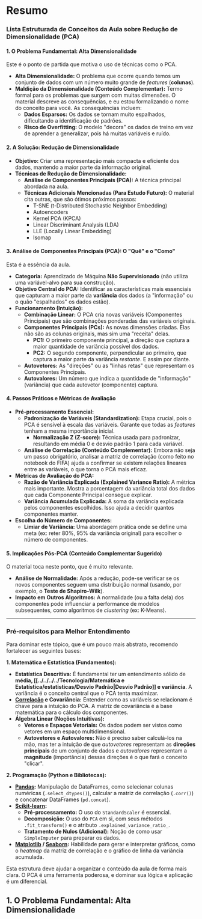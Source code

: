 
# Resumo

### Lista Estruturada de Conceitos da Aula sobre Redução de Dimensionalidade (PCA)

#### 1. O Problema Fundamental: Alta Dimensionalidade
Este é o ponto de partida que motiva o uso de técnicas como o PCA.
- **Alta Dimensionalidade:** O problema que ocorre quando temos um conjunto de dados com um número muito grande de *features* (**colunas**).
- **Maldição da Dimensionalidade (Conteúdo Complementar):** Termo formal para os problemas que surgem com muitas dimensões. O material descreve as consequências, e eu estou formalizando o nome do conceito para você. As consequências incluem:
    - **Dados Esparsos:** Os dados se tornam muito espalhados, dificultando a identificação de padrões.
    - **Risco de Overfitting:** O modelo "decora" os dados de treino em vez de aprender a generalizar, pois há muitas variáveis e ruído.

#### 2. A Solução: Redução de Dimensionalidade
- **Objetivo:** Criar uma representação mais compacta e eficiente dos dados, mantendo a maior parte da informação original.
- **Técnicas de Redução de Dimensionalidade:**
    - **Análise de Componentes Principais (PCA):** A técnica principal abordada na aula.
    - **Técnicas Adicionais Mencionadas (Para Estudo Futuro):** O material cita outras, que são ótimos próximos passos:
        - T-SNE (t-Distributed Stochastic Neighbor Embedding)
        - Autoencoders
        - Kernel PCA (KPCA)
        - Linear Discriminant Analysis (LDA)
        - LLE (Locally Linear Embedding)
        - Isomap

#### 3. Análise de Componentes Principais (PCA): O "Quê" e o "Como"
Esta é a essência da aula.
- **Categoria:** Aprendizado de Máquina **Não Supervisionado** (não utiliza uma variável-alvo para sua construção).
- **Objetivo Central do PCA:** Identificar as características mais essenciais que capturam a maior parte da **variância** dos dados (a "informação" ou o quão "espalhados" os dados estão).
- **Funcionamento (Intuição):**
    - **Combinação Linear:** O PCA cria novas variáveis (Componentes Principais) que são combinações ponderadas das variáveis originais.
    - **Componentes Principais (PCs):** As novas dimensões criadas. Elas não são as colunas originais, mas sim uma "receita" delas.
        - **PC1:** O primeiro componente principal, a direção que captura a maior quantidade de variância possível dos dados.
        - **PC2:** O segundo componente, perpendicular ao primeiro, que captura a maior parte da variância *restante*. E assim por diante.
    - **Autovetores:** As "direções" ou as "linhas retas" que representam os Componentes Principais.
    - **Autovalores:** Um número que indica a quantidade de "informação" (variância) que cada autovetor (componente) captura.

#### 4. Passos Práticos e Métricas de Avaliação
- **Pré-processamento Essencial:**
    - **Padronização de Variáveis (Standardization):** Etapa crucial, pois o PCA é sensível à escala das variáveis. Garante que todas as *features* tenham a mesma importância inicial.
        - **Normalização Z (Z-score):** Técnica usada para padronizar, resultando em média 0 e desvio padrão 1 para cada variável.
    - **Análise de Correlação (Conteúdo Complementar):** Embora não seja um passo obrigatório, analisar a matriz de correlação (como feito no notebook do FIFA) ajuda a confirmar se existem relações lineares entre as variáveis, o que torna o PCA mais eficaz.
- **Métricas de Avaliação do PCA:**
    - **Razão de Variância Explicada (Explained Variance Ratio):** A métrica mais importante. Mostra a porcentagem da variância total dos dados que cada Componente Principal consegue explicar.
    - **Variância Acumulada Explicada:** A soma da variância explicada pelos componentes escolhidos. Isso ajuda a decidir quantos componentes manter.
- **Escolha do Número de Componentes:**
    - **Limiar de Variância:** Uma abordagem prática onde se define uma meta (ex: reter 80%, 95% da variância original) para escolher o número de componentes.

#### 5. Implicações Pós-PCA (Conteúdo Complementar Sugerido)
O material toca neste ponto, que é muito relevante.
- **Análise de Normalidade:** Após a redução, pode-se verificar se os novos componentes seguem uma distribuição normal (usando, por exemplo, o **Teste de Shapiro-Wilk**).
- **Impacto em Outros Algoritmos:** A normalidade (ou a falta dela) dos componentes pode influenciar a performance de modelos subsequentes, como algoritmos de *clustering* (ex: K-Means).

---

### Pré-requisitos para Melhor Entendimento

Para dominar este tópico, que é um pouco mais abstrato, recomendo fortalecer as seguintes bases:

**1. Matemática e Estatística (Fundamentos):**
- **Estatística Descritiva:** É fundamental ter um entendimento sólido de **média, [[../../../../Tecnologia/Matemática e Estatística/estatisticas/Desvio Padrão|Desvio Padrão]] e variância**. A variância é o conceito central que o PCA tenta maximizar.
- **[Correlação](../../../../Tecnologia/Matemática%20e%20Estatística/estatisticas/Correlação.md) e Covariância:** Entender como as variáveis se relacionam é chave para a intuição do PCA. A matriz de covariância é a base matemática para o cálculo dos componentes.
- **Álgebra Linear (Noções Intuitivas):**
    - **Vetores e Espaços Vetoriais:** Os dados podem ser vistos como vetores em um espaço multidimensional.
    - **Autovetores e Autovalores:** Não é preciso saber calculá-los na mão, mas ter a intuição de que *autovetores* representam as **direções principais** de um conjunto de dados e *autovalores* representam a **magnitude** (importância) dessas direções é o que fará o conceito "clicar".

**2. Programação (Python e Bibliotecas):**
- **[Pandas](../../../../Tecnologia/Python/Pandas.md):** Manipulação de DataFrames, como selecionar colunas numéricas (`.select_dtypes()`), calcular a matriz de correlação (`.corr()`) e concatenar DataFrames (`pd.concat`).
- **[Scikit-learn](../../../../Tecnologia/Python/Scikit-learn.md):**
    - **Pré-processamento:** O uso do `StandardScaler` é essencial.
    - **Decomposição:** O uso do `PCA` em si, com seus métodos `.fit_transform()` e o atributo `.explained_variance_ratio_`.
    - **Tratamento de Nulos (Adicional):** Noção de como usar `SimpleImputer` para preparar os dados.
- **[Matplotlib](../../../../Tecnologia/Python/Matplotlib.md) / [Seaborn](../../../../Tecnologia/Python/Seaborn.md):** Habilidade para gerar e interpretar gráficos, como o *heatmap* da matriz de correlação e o gráfico de linha da variância acumulada.

Esta estrutura deve ajudar a organizar o conteúdo da aula de forma mais clara. O PCA é uma ferramenta poderosa, e dominar sua lógica e aplicação é um diferencial.

## 1. O Problema Fundamental: Alta Dimensionalidade




